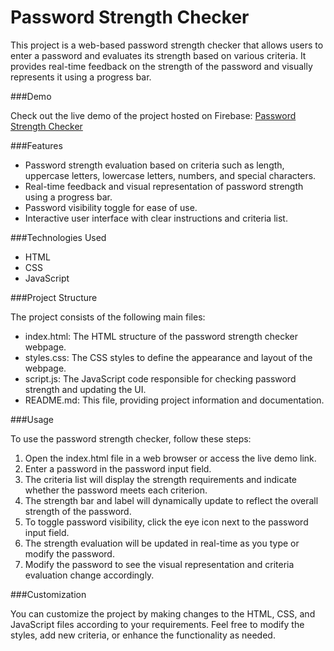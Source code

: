 # Password Strength Checker

This project is a web-based password strength checker that allows users to enter a password and evaluates its strength based on various criteria. It provides real-time feedback on the strength of the password and visually represents it using a progress bar.

###Demo

Check out the live demo of the project hosted on Firebase: [Password Strength Checker](https://password-strength-checker-1.web.app)

###Features

- Password strength evaluation based on criteria such as length, uppercase letters, lowercase letters, numbers, and special characters.
- Real-time feedback and visual representation of password strength using a progress bar.
- Password visibility toggle for ease of use.
- Interactive user interface with clear instructions and criteria list.

###Technologies Used

- HTML
- CSS
- JavaScript

###Project Structure

The project consists of the following main files:

- index.html: The HTML structure of the password strength checker webpage.
- styles.css: The CSS styles to define the appearance and layout of the webpage.
- script.js: The JavaScript code responsible for checking password strength and updating the UI.
- README.md: This file, providing project information and documentation.

###Usage

To use the password strength checker, follow these steps:

1. Open the index.html file in a web browser or access the live demo link.
2. Enter a password in the password input field.
3. The criteria list will display the strength requirements and indicate whether the password meets each criterion.
4. The strength bar and label will dynamically update to reflect the overall strength of the password.
5. To toggle password visibility, click the eye icon next to the password input field.
6. The strength evaluation will be updated in real-time as you type or modify the password.
7. Modify the password to see the visual representation and criteria evaluation change accordingly.

###Customization

You can customize the project by making changes to the HTML, CSS, and JavaScript files according to your requirements. Feel free to modify the styles, add new criteria, or enhance the functionality as needed.
